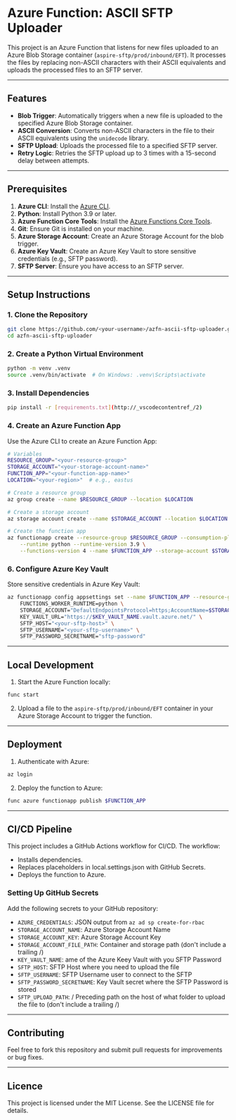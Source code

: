 # Azure Function: ASCII SFTP Uploader

This project is an Azure Function that listens for new files uploaded to an Azure Blob Storage container (`aspire-sftp/prod/inbound/EFT`). It processes the files by replacing non-ASCII characters with their ASCII equivalents and uploads the processed files to an SFTP server.

---

## Features
- **Blob Trigger**: Automatically triggers when a new file is uploaded to the specified Azure Blob Storage container.
- **ASCII Conversion**: Converts non-ASCII characters in the file to their ASCII equivalents using the `unidecode` library.
- **SFTP Upload**: Uploads the processed file to a specified SFTP server.
- **Retry Logic**: Retries the SFTP upload up to 3 times with a 15-second delay between attempts.

---

## Prerequisites
1. **Azure CLI**: Install the [Azure CLI](https://learn.microsoft.com/en-us/cli/azure/install-azure-cli).
2. **Python**: Install Python 3.9 or later.
3. **Azure Function Core Tools**: Install the [Azure Functions Core Tools](https://learn.microsoft.com/en-us/azure/azure-functions/functions-run-local).
4. **Git**: Ensure Git is installed on your machine.
5. **Azure Storage Account**: Create an Azure Storage Account for the blob trigger.
6. **Azure Key Vault**: Create an Azure Key Vault to store sensitive credentials (e.g., SFTP password).
7. **SFTP Server**: Ensure you have access to an SFTP server.

---

## Setup Instructions

### 1. Clone the Repository
```bash
git clone https://github.com/<your-username>/azfn-ascii-sftp-uploader.git
cd azfn-ascii-sftp-uploader
```

### 2. Create a Python Virtual Environment
```bash
python -m venv .venv
source .venv/bin/activate  # On Windows: .venv\Scripts\activate
```

### 3. Install Dependencies
```bash
pip install -r [requirements.txt](http://_vscodecontentref_/2)
```

### 4. Create an Azure Function App
Use the Azure CLI to create an Azure Function App:
```bash
# Variables
RESOURCE_GROUP="<your-resource-group>"
STORAGE_ACCOUNT="<your-storage-account-name>"
FUNCTION_APP="<your-function-app-name>"
LOCATION="<your-region>"  # e.g., eastus

# Create a resource group
az group create --name $RESOURCE_GROUP --location $LOCATION

# Create a storage account
az storage account create --name $STORAGE_ACCOUNT --location $LOCATION --resource-group $RESOURCE_GROUP --sku Standard_LRS

# Create the function app
az functionapp create --resource-group $RESOURCE_GROUP --consumption-plan-location $LOCATION \
    --runtime python --runtime-version 3.9 \
    --functions-version 4 --name $FUNCTION_APP --storage-account $STORAGE_ACCOUNT
```

### 6. Configure Azure Key Vault
Store sensitive credentials in Azure Key Vault:
```bash
az functionapp config appsettings set --name $FUNCTION_APP --resource-group $RESOURCE_GROUP --settings \
    FUNCTIONS_WORKER_RUNTIME=python \
    STORAGE_ACCOUNT="DefaultEndpointsProtocol=https;AccountName=$STORAGE_ACCOUNT;AccountKey=<your-storage-account-key>;EndpointSuffix=core.windows.net" \
    KEY_VAULT_URL="https://$KEY_VAULT_NAME.vault.azure.net/" \
    SFTP_HOST="<your-sftp-host>" \
    SFTP_USERNAME="<your-sftp-username>" \
    SFTP_PASSWORD_SECRETNAME="sftp-password"
```
---

## Local Development
1. Start the Azure Function locally: 
```bash
func start
```
2. Upload a file to the `aspire-sftp/prod/inbound/EFT` container in your Azure Storage Account to trigger the function.

---

## Deployment
1. Authenticate with Azure: 
```bash
az login
```
2. Deploy the function to Azure: 
```bash
func azure functionapp publish $FUNCTION_APP
```

---

## CI/CD Pipeline
This project includes a GitHub Actions workflow for CI/CD. The workflow:
* Installs dependencies.
* Replaces placeholders in local.settings.json with GitHub Secrets.
* Deploys the function to Azure.

### Setting Up GitHub Secrets

Add the following secrets to your GitHub repository:
* `AZURE_CREDENTIALS`: JSON output from `az ad sp create-for-rbac`
* `STORAGE_ACCOUNT_NAME`: Azure Storage Account Name
* `STORAGE_ACCOUNT_KEY`: Azure Storage Account Key
* `STORAGE_ACCOUNT_FILE_PATH`: Container and storage path (don't include a trailing /)
* `KEY_VAULT_NAME`: ame of the Azure Keey Vault with you SFTP Password 
* `SFTP_HOST`: SFTP Host where you need to upload the file
* `SFTP_USERNAME`: SFTP Username user to connect to the SFTP
* `SFTP_PASSWORD_SECRETNAME`: Key Vault secret where the SFTP Password is stored
* `SFTP_UPLOAD_PATH`: / Preceding path on the host of what folder to upload the file to (don't include a trailing /)

---

## Contributing

Feel free to fork this repository and submit pull requests for improvements or bug fixes.

---

## Licence

This project is licensed under the MIT License. See the LICENSE file for details.